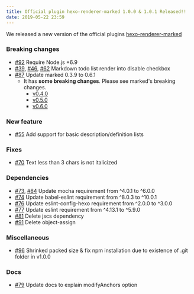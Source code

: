 ```yaml
---
title: Official plugin hexo-renderer-marked 1.0.0 & 1.0.1 Released!!
date: 2019-05-22 23:59
---
```


We released a new version of the official plugins [hexo-renderer-marked](https://github.com/hexojs/hexo-renderer-marked)

### Breaking changes

* [#92](https://github.com/hexojs/hexo-renderer-marked/pull/92) Require Node.js +6.9
* [#39](https://github.com/hexojs/hexo-renderer-marked/pull/39), [#46](https://github.com/hexojs/hexo-renderer-marked/pull/46), [#62](https://github.com/hexojs/hexo-renderer-marked/pull/62) Markdown todo list render into disable checkbox
* [#87](https://github.com/hexojs/hexo-renderer-marked/pull/87) Update marked 0.3.9 to 0.6.1
  * It has **some breaking changes**. Please see marked's breaking changes.
    * [v0.4.0](https://github.com/markedjs/marked/releases/tag/0.4.0)
    * [v0.5.0](https://github.com/markedjs/marked/releases/tag/v0.5.0)
    * [v0.6.0](https://github.com/markedjs/marked/releases/tag/v0.6.0)

### New feature

* [#55](https://github.com/hexojs/hexo-renderer-marked/pull/55) Add support for basic description/definition lists

### Fixes

* [#70](https://github.com/hexojs/hexo-renderer-marked/issues/70) Text less than 3 chars is not italicized

### Dependencies

* [#73](https://github.com/hexojs/hexo-renderer-marked/pull/73), [#84](https://github.com/hexojs/hexo-renderer-marked/pull/84) Update mocha requirement from ^4.0.1 to ^6.0.0
* [#74](https://github.com/hexojs/hexo-renderer-marked/pull/74) Update babel-eslint requirement from ^8.0.3 to ^10.0.1
* [#76](https://github.com/hexojs/hexo-renderer-marked/pull/76) Update eslint-config-hexo requirement from ^2.0.0 to ^3.0.0
* [#77](https://github.com/hexojs/hexo-renderer-marked/pull/77) Update eslint requirement from ^4.13.1 to ^5.9.0
* [#81](https://github.com/hexojs/hexo-renderer-marked/pull/81) Delete jscs dependency
* [#91](https://github.com/hexojs/hexo-renderer-marked/pull/91) Delete object-assign

### Miscellaneous

* [#96](https://github.com/hexojs/hexo-renderer-marked/pull/96) Shrinked packed size & fix npm installation due to existence of .git folder in v1.0.0

### Docs

* [#79](https://github.com/hexojs/hexo-renderer-marked/issues/79) Update docs to explain modifyAnchors option
